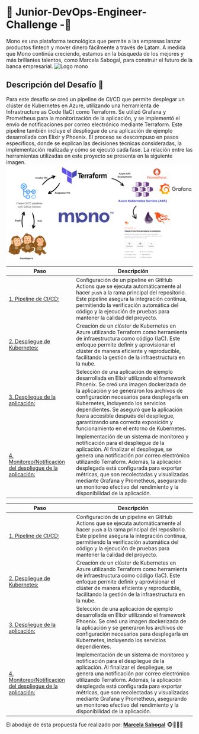 
# 🐒 Junior-DevOps-Engineer-Challenge -🐒

Mono es una plataforma tecnológica que permite a las empresas lanzar productos fintech y mover dinero fácilmente a través de Latam. A medida que Mono continúa creciendo, estamos en la búsqueda de los mejores y más brillantes talentos, como Marcela Sabogal, para construir el futuro de la banca empresarial.
<img src="https://latamlist.com/wp-content/uploads/2023/08/mono.png" alt="Logo mono" width="300"/>

## Descripción del Desafío 🐒
 Para este desafío se creó un pipeline de CI/CD que permite desplegar un clúster de Kubernetes en Azure, utilizando una herramienta de Infrastructure as Code (IaC) como Terraform. Se utilizó Grafana y Prometheus para la monitorización de la aplicación, y se implementó el envío de notificaciones por correo electrónico mediante Terraform. Este pipeline también incluye el despliegue de una aplicación de ejemplo desarrollada con Elixir y Phoenix. 
El proceso se descompuso en pasos específicos, donde se explican las decisiones técnicas consideradas, la implementación realizada y cómo se ejecutó cada fase. La relación entre las herramientas utilizadas en este proyecto se presenta en la siguiente imagen.
![Arquitectura](./media/diagrama.png)


| Paso               | Descripción                          |
|--------------------|--------------------------------------|
| [1. Pipeline de CI/CD:](\README1.md) | Configuración de un pipeline en GitHub Actions que se ejecuta automáticamente al hacer `push` a la rama principal del repositorio. Este pipeline asegura la integración continua, permitiendo la verificación automática del código y la ejecución de pruebas para mantener la calidad del proyecto.           |
| [2. Despliegue de Kubernetes:](\README2.md) | Creación de un clúster de Kubernetes en Azure utilizando Terraform como herramienta de infraestructura como código (IaC). Este enfoque permite definir y aprovisionar el clúster de manera eficiente y reproducible, facilitando la gestión de la infraestructura en la nube.         |
| [3. Despliegue de la aplicación:](\README3.md) | Selección de una aplicación de ejemplo desarrollada en Elixir utilizando el framework Phoenix. Se creó una imagen dockerizada de la aplicación y se generaron los archivos de configuración necesarios para desplegarla en Kubernetes, incluyendo los servicios dependientes. Se aseguró que la aplicación fuera accesible después del despliegue, garantizando una correcta exposición y funcionamiento en el entorno de Kubernetes.         |
| [4. Monitoreo/Notificación del despliegue de la aplicación:](\README4.md) | Implementación de un sistema de monitoreo y notificación para el despliegue de la aplicación. Al finalizar el despliegue, se genera una notificación por correo electrónico utilizando Terraform. Además, la aplicación desplegada está configurada para exportar métricas, que son recolectadas y visualizadas mediante Grafana y Prometheus, asegurando un monitoreo efectivo del rendimiento y la disponibilidad de la aplicación.          |

| Paso                                               | Descripción                                                                                                                                                                                                                                                                                   |
|----------------------------------------------------|------------------------------------------------------------------------------------------------------------------------------------------------------------------------------------------------------------------------------------------------------------------------------------------------|
| [1. Pipeline de CI/CD:](README1.md)                | Configuración de un pipeline en GitHub Actions que se ejecuta automáticamente al hacer `push` a la rama principal del repositorio. Este pipeline asegura la integración continua, permitiendo la verificación automática del código y la ejecución de pruebas para mantener la calidad del proyecto.           |
| [2. Despliegue de Kubernetes:](README2.md)         | Creación de un clúster de Kubernetes en Azure utilizando Terraform como herramienta de infraestructura como código (IaC). Este enfoque permite definir y aprovisionar el clúster de manera eficiente y reproducible, facilitando la gestión de la infraestructura en la nube.                           |
| [3. Despliegue de la aplicación:](README3.md)      | Selección de una aplicación de ejemplo desarrollada en Elixir utilizando el framework Phoenix. Se creó una imagen dockerizada de la aplicación y se generaron los archivos de configuración necesarios para desplegarla en Kubernetes, incluyendo los servicios dependientes.                     |
| [4. Monitoreo/Notificación del despliegue de la aplicación:](README4.md) | Implementación de un sistema de monitoreo y notificación para el despliegue de la aplicación. Al finalizar el despliegue, se genera una notificación por correo electrónico utilizando Terraform. Además, la aplicación desplegada está configurada para exportar métricas, que son recolectadas y visualizadas mediante Grafana y Prometheus, asegurando un monitoreo efectivo del rendimiento y la disponibilidad de la aplicación. |



El abodaje de esta propuesta fue realizado por: [**Marcela Sabogal**](https://www.linkedin.com/in/marcelasabogue/) 🐵🙊🙉🙈